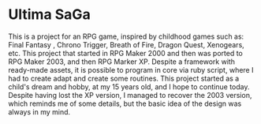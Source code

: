# Ultima SaGa

This is a project for an RPG game, inspired by childhood games such as: Final Fantasy , Chrono Trigger, Breath of Fire, Dragon Quest, Xenogears, etc. This project that started in RPG Maker 2000 and then was ported to RPG Maker 2003, and then RPG Marker XP. Despite a framework with ready-made assets, it is possible to program in core via ruby script, where I had to create adapt and create some routines. This project started as a child's dream and hobby, at my 15 years old, and I hope to continue today. Despite having lost the XP version, I managed to recover the 2003 version, which reminds me of some details, but the basic idea of the design was always in my mind.


 
